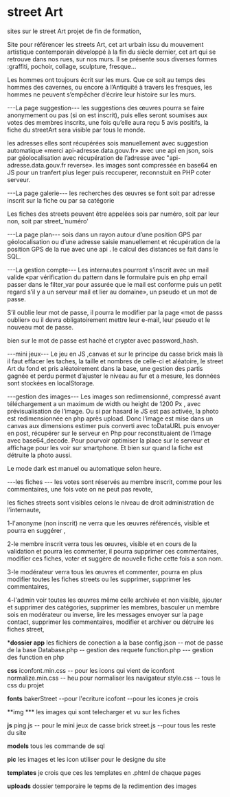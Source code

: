 # street Art
sites sur le street Art projet de fin de formation,

Site pour référencer les streets Art,
cet art urbain issu du mouvement artistique contemporain développé à la fin du siècle dernier,
cet art qui se retrouve dans nos rues, sur nos murs.
Il se présente sous diverses formes :graffiti, pochoir, collage, sculpture, fresque…

Les hommes ont toujours écrit sur les murs.
Que ce soit au temps des hommes des cavernes,
ou encore à l’Antiquité à travers les fresques,
les hommes ne peuvent s’empêcher d’écrire leur histoire sur les murs.

---La page suggestion---
les suggestions des œuvres pourra se faire anonymement ou pas (si on est inscrit),
puis elles seront soumises aux votes des membres inscrits,
une fois qu’elle aura reçu 5 avis positifs,
la fiche du streetArt sera visible par tous le monde.

les adresses elles sont récupérées sois manuellement avec suggestion automatique «merci api-adresse.data.gouv.fr» avec une api en json,
sois par géolocalisation avec récupération de l’adresse avec "api-adresse.data.gouv.fr reverse».
les images sont compressée en base64 en JS pour un tranfert plus leger puis reccuperer, reconnstuit en PHP coter serveur.

---La page galerie---
les recherches des œuvres se font soit par adresse inscrit sur la fiche ou par sa catégorie

Les fiches des streets peuvent être appelées sois par numéro,
soit par leur non, soit par street_'numéro'

---La page plan---
sois dans un rayon autour d’une position GPS par géolocalisation ou d’une adresse saisie manuellement et récupération de la position GPS de la rue avec une api .
le calcul des distances se fait dans le SQL.

---La gestion compte---
Les internautes pourront s’inscrit avec un mail valide
«par vérification du pattern dans le formulaire puis en php email passer dans le filter_var pour assurée que le mail est conforme puis un petit regard s’il y a un serveur mail et lier au domaine»,
un pseudo et un mot de passe.

S’il oublie leur mot de passe,
il pourra le modifier par la page «mot de passs oublier»
ou il devra obligatoirement mettre leur e-mail,
leur pseudo et le nouveau mot de passe.

bien sur le mot de passe est haché et crypter avec password_hash.

---mini jeux---
Le jeu en JS ,canvas et sur le principe du casse brick mais là il faut effacer les taches,
la taille et nombres de celle-ci  et aléatoire,
le street Art du fond et pris aléatoirement dans la base,
une gestion des partis gagnée et perdu permet d’ajuster le niveau au fur et a mesure,
les données sont  stockées en localStorage.

---gestion des images---
Les images son redimensionné, compressé avant téléchargement a un maximum de width ou height  de 1200 Px ,
avec prévisualisation de l’image.
Ou si par hasard le JS est pas activée, la photo est redimensionnée en php après upload.
Donc l’image est mise dans un canvas aux dimensions estimer puis converti avec toDataURL
puis envoyer en post, récupérer sur le serveur en Php pour reconstituaient de l’image avec base64_decode.
Pour pourvoir optimiser la place sur le serveur et affichage pour les voir sur smartphone.
Et bien sur quand la fiche est détruite la photo aussi.

Le mode dark est manuel ou automatique selon heure.

---les fiches ---
les votes sont réservés au membre inscrit, comme pour les commentaires,
une fois vote on ne peut pas revote,

les fiches streets sont visibles celons le niveau de droit administration de l’internaute,

1-l'anonyme (non inscrit) ne verra que les œuvres référencés, visible et pourra en suggérer ,

2-le membre inscrit verra tous les œuvres, visible et en cours de la validation et pourra les commenter,
il pourra supprimer ces commentaires, modifier ces fiches, voter et suggère de nouvelle fiche cette fois a son nom.

3-le modérateur verra tous les œuvres et commenter,
pourra en plus modifier toutes les fiches streets ou les supprimer,
supprimer les commentaires,

4-l'admin voir toutes les œuvres même celle archivée et non visible,
ajouter et supprimer des catégories,
supprimer les membres, basculer un membre sois en modérateur ou inverse,
lire les messages envoyer sur la page contact,
supprimer les commentaires,
modifier et archiver ou détruire les fiches street,

***dossier app**
les fichiers de conection a la base
config.json -- mot de passe de la base
Database.php -- gestion des requete
function.php --- gestion des function en php

**css**
iconfont.min.css -- pour les icons qui vient de iconfont
normalize.min.css -- heu pour normaliser les navigateur
style.css -- tous le css du projet



**fonts**
bakerStreet --pour l'ecriture
icofont --pour les icones je crois

**img ***
les images qui sont telecharger et vu sur les fiches

**js**
ping.js -- pour le mini jeux de casse brick
street.js --pour tous les reste du site

**models**
tous les commande de sql

**pic**
les images et les icon utiliser pour le designe du site

**templates**
je crois que ces les templates en .phtml
de chaque pages

**uploads**
dossier temporaire le tepms de la redimention des images
